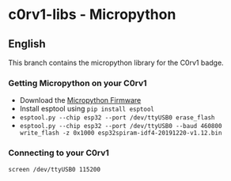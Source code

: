 # c0rv1-libs - Micropython

## English
This branch contains the micropython library for the C0rv1 badge.

### Getting Micropython on your C0rv1
- Download the [Micropython Firmware](https://micropython.org/resources/firmware/esp32spiram-idf4-20191220-v1.12.bin)
- Install esptool using ```pip install esptool```
- ``` esptool.py --chip esp32 --port /dev/ttyUSB0 erase_flash ```
- ``` esptool.py --chip esp32 --port /dev/ttyUSB0 --baud 460800 write_flash -z 0x1000 esp32spiram-idf4-20191220-v1.12.bin ```

### Connecting to your C0rv1
``` screen /dev/ttyUSB0 115200 ```
